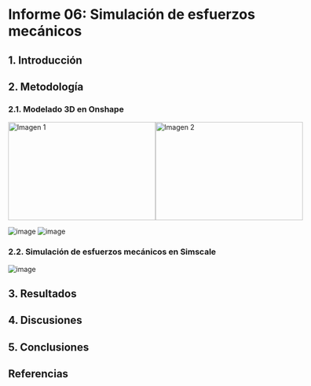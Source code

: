 # Informe 06: Simulación de esfuerzos mecánicos
## 1. Introducción

## 2. Metodología
### 2.1. Modelado 3D en Onshape

<div style="display: flex; justify-content: space-between;">
  <img src="https://github.com/user-attachments/assets/94b47e88-b497-4b31-b1a7-583a2ab1da0a" alt="Imagen 1" width="300" height="200">
  <img src="https://github.com/user-attachments/assets/90f4f80d-faea-4fda-8fba-9c796997eed3" alt="Imagen 2" width="300" height="200">
</div>

![image](https://github.com/user-attachments/assets/77b5b072-51c3-4a78-a443-bc3657d49a59)
![image](https://github.com/user-attachments/assets/ac601697-2cca-4ac5-8199-a38272a12cf2)

### 2.2. Simulación de esfuerzos mecánicos en Simscale
![image](https://github.com/user-attachments/assets/623c5932-552a-4d46-b1e9-81b6cfa333cd)

## 3. Resultados

## 4. Discusiones

## 5. Conclusiones

## Referencias
